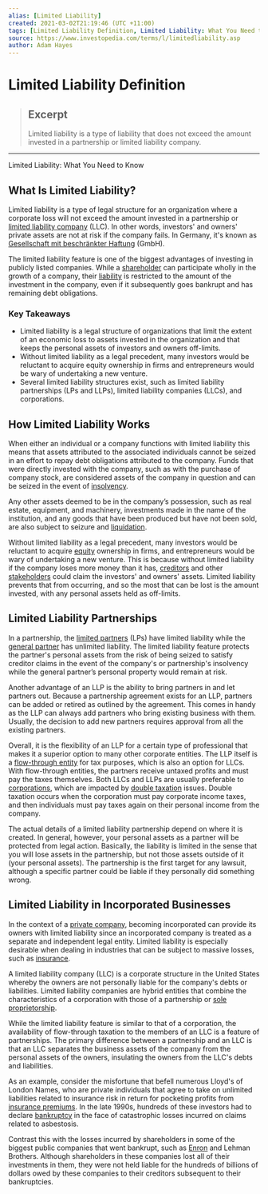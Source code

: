 ```yaml
---
alias: [Limited Liability]
created: 2021-03-02T21:19:46 (UTC +11:00)
tags: [Limited Liability Definition, Limited Liability: What You Need to Know]
source: https://www.investopedia.com/terms/l/limitedliability.asp
author: Adam Hayes
---
```


# Limited Liability Definition

> ## Excerpt
> Limited liability is a type of liability that does not exceed the amount invested in a partnership or limited liability company.

---

Limited Liability: What You Need to Know
## What Is Limited Liability?

Limited liability is a type of legal structure for an organization where a corporate loss will not exceed the amount invested in a partnership or [limited liability company](https://www.investopedia.com/terms/l/llc.asp) (LLC). In other words, investors' and owners' private assets are not at risk if the company fails. In Germany, it's known as [Gesellschaft mit beschränkter Haftung](https://www.investopedia.com/ask/answers/what-is-gmbh/) (GmbH)_._

The limited liability feature is one of the biggest advantages of investing in publicly listed companies. While a [shareholder](https://www.investopedia.com/terms/s/shareholder.asp) can participate wholly in the growth of a company, their [liability](https://www.investopedia.com/terms/l/liability.asp) is restricted to the amount of the investment in the company, even if it subsequently goes bankrupt and has remaining debt obligations.

### Key Takeaways

-   Limited liability is a legal structure of organizations that limit the extent of an economic loss to assets invested in the organization and that keeps the personal assets of investors and owners off-limits.
-   Without limited liability as a legal precedent, many investors would be reluctant to acquire equity ownership in firms and entrepreneurs would be wary of undertaking a new venture.
-   Several limited liability structures exist, such as limited liability partnerships (LPs and LLPs), limited liability companies (LLCs), and corporations.

## How Limited Liability Works

When either an individual or a company functions with limited liability this means that assets attributed to the associated individuals cannot be seized in an effort to repay debt obligations attributed to the company. Funds that were directly invested with the company, such as with the purchase of company stock, are considered assets of the company in question and can be seized in the event of [insolvency](https://www.investopedia.com/terms/i/insolvency.asp).

Any other assets deemed to be in the company’s possession, such as real estate, equipment, and machinery, investments made in the name of the institution, and any goods that have been produced but have not been sold, are also subject to seizure and [liquidation](https://www.investopedia.com/terms/l/liquidation.asp).

Without limited liability as a legal precedent, many investors would be reluctant to acquire [equity](https://www.investopedia.com/terms/e/equity.asp) ownership in firms, and entrepreneurs would be wary of undertaking a new venture. This is because without limited liability if the company loses more money than it has, [creditors](https://www.investopedia.com/terms/c/creditor.asp) and other [stakeholders](https://www.investopedia.com/terms/s/stakeholder.asp) could claim the investors' and owners' assets. Limited liability prevents that from occurring, and so the most that can be lost is the amount invested, with any personal assets held as off-limits.

## Limited Liability Partnerships

In a partnership, the [limited partners](https://www.investopedia.com/terms/l/limited-partner.asp) (LPs) have limited liability while the [general partner](https://www.investopedia.com/terms/g/generalpartner.asp) has unlimited liability. The limited liability feature protects the partner's personal assets from the risk of being seized to satisfy creditor claims in the event of the company's or partnership's insolvency while the general partner’s personal property would remain at risk.

Another advantage of an LLP is the ability to bring partners in and let partners out. Because a partnership agreement exists for an LLP, partners can be added or retired as outlined by the agreement. This comes in handy as the LLP can always add partners who bring existing business with them. Usually, the decision to add new partners requires approval from all the existing partners.

Overall, it is the flexibility of an LLP for a certain type of professional that makes it a superior option to many other corporate entities. The LLP itself is a [flow-through entity](https://www.investopedia.com/terms/f/flow-through.asp) for tax purposes, which is also an option for LLCs. With flow-through entities, the partners receive untaxed profits and must pay the taxes themselves. Both LLCs and LLPs are usually preferable to [corporations](https://www.investopedia.com/terms/c/corporation.asp), which are impacted by [double taxation](https://www.investopedia.com/terms/d/double_taxation.asp) issues. Double taxation occurs when the corporation must pay corporate income taxes, and then individuals must pay taxes again on their personal income from the company.

The actual details of a limited liability partnership depend on where it is created. In general, however, your personal assets as a partner will be protected from legal action. Basically, the liability is limited in the sense that you will lose assets in the partnership, but not those assets outside of it (your personal assets). The partnership is the first target for any lawsuit, although a specific partner could be liable if they personally did something wrong.

## Limited Liability in Incorporated Businesses

In the context of a [private company](https://www.investopedia.com/terms/p/privatecompany.asp), becoming incorporated can provide its owners with limited liability since an incorporated company is treated as a separate and independent legal entity. Limited liability is especially desirable when dealing in industries that can be subject to massive losses, such as [insurance](https://www.investopedia.com/terms/i/insurance.asp).

A limited liability company (LLC) is a corporate structure in the United States whereby the owners are not personally liable for the company's debts or liabilities. Limited liability companies are hybrid entities that combine the characteristics of a corporation with those of a partnership or [sole proprietorship](https://www.investopedia.com/terms/s/soleproprietorship.asp).

While the limited liability feature is similar to that of a corporation, the availability of flow-through taxation to the members of an LLC is a feature of partnerships. The primary difference between a partnership and an LLC is that an LLC separates the business assets of the company from the personal assets of the owners, insulating the owners from the LLC's debts and liabilities.

As an example, consider the misfortune that befell numerous Lloyd's of London Names, who are private individuals that agree to take on unlimited liabilities related to insurance risk in return for pocketing profits from [insurance premiums](https://www.investopedia.com/terms/i/insurance-premium.asp). In the late 1990s, hundreds of these investors had to declare [bankruptcy](https://www.investopedia.com/terms/b/bankruptcy.asp) in the face of catastrophic losses incurred on claims related to asbestosis.

Contrast this with the losses incurred by shareholders in some of the biggest public companies that went bankrupt, such as [Enron](https://www.investopedia.com/updates/enron-scandal-summary/) and Lehman Brothers. Although shareholders in these companies lost all of their investments in them, they were not held liable for the hundreds of billions of dollars owed by these companies to their creditors subsequent to their bankruptcies.
